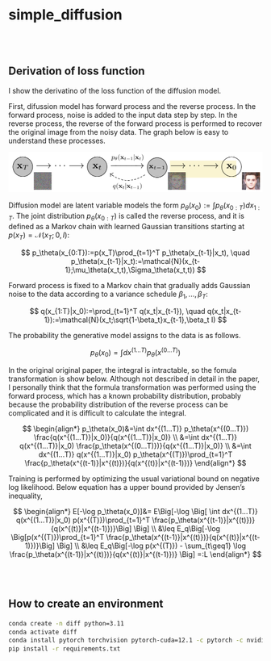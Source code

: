 # simple_diffusion

<br></br>

## Derivation of loss function
I show the derivatino of the loss function of the diffusion model.

First, difussion model has forward process and the reverse process. In the forward process, noise is added to the input data step by step.
In the reverse process, the reverse of the forward process is performed to recover the original image from the noisy data.
The graph below is easy to understand these processes.

<img src="images/forward_reverse.png" width='600'>

Diffusion model are latent variable models the form $p_\theta(x_0):=\int p_\theta(x_{0:T})dx_{1:T}$.
The joint distribution $p_\theta(x_{0:T})$ is called the reverse process,
and it is defined as a Markov chain with learned Gaussian transitions starting at $p(x_T)=\mathcal{N}(x_T;0,I)$:

$$
p_\theta(x_{0:T}):=p(x_T)\prod_{t=1}^T p_\theta(x_{t-1}|x_t), \quad p_\theta(x_{t-1}|x_t):=\mathcal{N}(x_{t-1};\mu_\theta(x_t,t),\Sigma_\theta(x_t,t))
$$

Forward process is fixed to a Markov chain that gradually adds Gaussian noise to the data according to a variance schedule $\beta_1,...,\beta_T$:

$$
q(x_{1:T}|x_0):=\prod_{t=1}^T q(x_t|x_{t-1}), \quad q(x_t|x_{t-1}):=\mathcal{N}(x_t;\sqrt{1-\beta_t}x_{t-1},\beta_t I)
$$

The probability the generative model assigns to the data is as follows.

$$
p_\theta(x_0)=\int dx^{(1...T)} p_\theta(x^{(0...T)})
$$

In the original original paper, the integral is intractable, so the fomula transformation is show below.
Although not described in detail in the paper, I personally think that the formula transformation was performed using the forward process,
which has a known probability distribution, probably because the probability distribution of the reverse process can be complicated
and it is difficult to calculate the integral.

$$
\begin{align*}
p_\theta(x_0)&=\int dx^{(1...T)} p_\theta(x^{(0...T)}) \frac{q(x^{(1...T)}|x_0)}{q(x^{(1...T)}|x_0)} \\
&=\int dx^{(1...T)} q(x^{(1...T)}|x_0) \frac{p_\theta(x^{(0...T)})}{q(x^{(1...T)}|x_0)} \\
&=\int dx^{(1...T)} q(x^{(1...T)}|x_0) p_\theta(x^{(T)})\prod_{t=1}^T \frac{p_\theta(x^{(t-1)}|x^{(t)})}{q(x^{(t)}|x^{(t-1)})}
\end{align*}
$$

Training is performed by optimizing the usual variational bound on negative log likelihood.
Below equation has a upper bound provided by Jensen’s inequality,

$$
\begin{align*}
E[-\log p_\theta(x_0)]&=
E\Big[-\log \Big[ \int dx^{(1...T)} q(x^{(1...T)}|x_0) p(x^{(T)})\prod_{t=1}^T \frac{p_\theta(x^{(t-1)}|x^{(t)})}{q(x^{(t)}|x^{(t-1)})}\Big] \Big] \\
&\leq E_q\Big[-\log \Big[p(x^{(T)})\prod_{t=1}^T \frac{p_\theta(x^{(t-1)}|x^{(t)})}{q(x^{(t)}|x^{(t-1)})}\Big] \Big] \\
&\leq E_q\Big[-\log p(x^{(T)}) - \sum_{t\geq1} \log \frac{p_\theta(x^{(t-1)}|x^{(t)})}{q(x^{(t)}|x^{(t-1)})} \Big] =:L
\end{align*}
$$



<br></br>

## How to create an environment

```bash
conda create -n diff python=3.11
conda activate diff
conda install pytorch torchvision pytorch-cuda=12.1 -c pytorch -c nvidia
pip install -r requirements.txt
```
